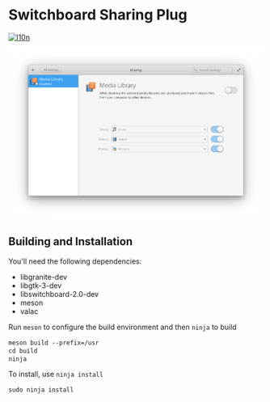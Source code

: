 # Switchboard Sharing Plug
[![l10n](https://l10n.elementary.io/widgets/switchboard/switchboard-plug-sharing/svg-badge.svg)](https://l10n.elementary.io/projects/switchboard/switchboard-plug-sharing)

![screenshot](data/screenshot.png?raw=true)

## Building and Installation

You'll need the following dependencies:

* libgranite-dev
* libgtk-3-dev
* libswitchboard-2.0-dev
* meson
* valac

Run `meson` to configure the build environment and then `ninja` to build

    meson build --prefix=/usr
    cd build
    ninja

To install, use `ninja install`

    sudo ninja install

